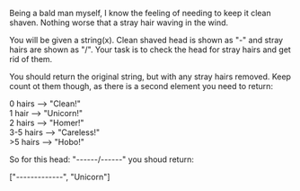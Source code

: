 Being a bald man myself, I know the feeling of needing to keep it clean shaven. Nothing worse that a stray hair waving in the wind. 
 
You will be given a string(x). Clean shaved head is shown as "-" and stray hairs are shown as "/". Your task is to check the head for stray hairs and get rid of them. 

You should return the original string, but with any stray hairs removed. Keep count ot them though, as there is a second element you need to return:

0 hairs --> "Clean!"<br>
1 hair --> "Unicorn!"<br>
2 hairs --> "Homer!"<br>
3-5 hairs --> "Careless!"<br>
\>5 hairs --> "Hobo!"

So for this head: "------/------" you shoud return:<br>

["-------------", "Unicorn"]
